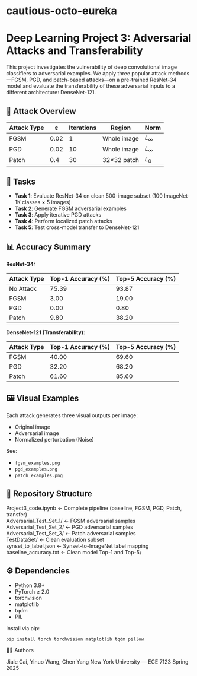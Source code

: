 # cautious-octo-eureka

# Deep Learning Project 3: Adversarial Attacks and Transferability

This project investigates the vulnerability of deep convolutional image classifiers to adversarial examples. We apply three popular attack methods—FGSM, PGD, and patch-based attacks—on a pre-trained ResNet-34 model and evaluate the transferability of these adversarial inputs to a different architecture: DenseNet-121.

## 🧪 Attack Overview

| Attack Type | ε       | Iterations | Region        | Norm     |
|-------------|----------|------------|----------------|----------|
| FGSM        | 0.02     | 1          | Whole image    | $L_\infty$ |
| PGD         | 0.02     | 10         | Whole image    | $L_\infty$ |
| Patch       | 0.4  | 30         | 32×32 patch    | $L_0$      |

## 🧾 Tasks

- **Task 1**: Evaluate ResNet-34 on clean 500-image subset (100 ImageNet-1K classes × 5 images)
- **Task 2**: Generate FGSM adversarial examples
- **Task 3**: Apply iterative PGD attacks
- **Task 4**: Perform localized patch attacks
- **Task 5**: Test cross-model transfer to DenseNet-121

## 📊 Accuracy Summary

**ResNet-34:**

| Attack Type | Top-1 Accuracy (%) | Top-5 Accuracy (%) |
|-------------|---------------------|---------------------|
| No Attack   | 75.39               | 93.87               |
| FGSM        | 3.00                | 19.00               |
| PGD         | 0.00                | 0.80                |
| Patch       | 9.80                | 38.20               |

**DenseNet-121 (Transferability):**

| Attack Type | Top-1 Accuracy (%) | Top-5 Accuracy (%) |
|-------------|---------------------|---------------------|
| FGSM        | 40.00               | 69.60               |
| PGD         | 32.20               | 68.20               |
| Patch       | 61.60               | 85.60               |

## 🖼️ Visual Examples

Each attack generates three visual outputs per image:
- Original image
- Adversarial image
- Normalized perturbation (Noise)

See:
- `fgsm_examples.png`
- `pgd_examples.png`
- `patch_examples.png`

## 📁 Repository Structure
Project3_code.ipynb ← Complete pipeline (baseline, FGSM, PGD, Patch, transfer)\
Adversarial_Test_Set_1/ ← FGSM adversarial samples\
Adversarial_Test_Set_2/ ← PGD adversarial samples\
Adversarial_Test_Set_3/ ← Patch adversarial samples\
TestDataSet/ ← Clean evaluation subset\
synset_to_label.json ← Synset-to-ImageNet label mapping\
baseline_accuracy.txt ← Clean model Top-1 and Top-5\


## ⚙️ Dependencies

- Python 3.8+
- PyTorch ≥ 2.0
- torchvision
- matplotlib
- tqdm
- PIL

Install via pip:

```bash
pip install torch torchvision matplotlib tqdm pillow
```

👨‍💻 Authors

Jiale Cai, Yinuo Wang, Chen Yang
New York University — ECE 7123 Spring 2025
